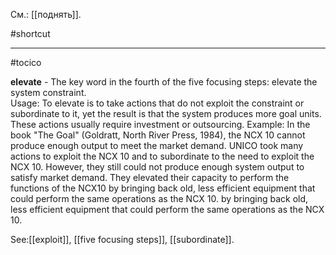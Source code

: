 См.: [[поднять]].

#shortcut




<hr/>

#tocico

<b>elevate</b> - The key word in the fourth of the five focusing steps: elevate the system constraint.  
Usage:  To elevate is to take actions that do not exploit the constraint or subordinate to it, yet the result is that the system produces more goal units. These actions usually require investment or outsourcing. Example: In the book "The Goal" (Goldratt, North River Press, 1984), the NCX 10 cannot produce enough output to meet the market demand. UNICO took many actions to exploit the NCX 10 and to subordinate to the need to exploit the NCX 10. However, they still could not produce enough system output to satisfy market demand. They elevated their capacity to perform the functions of the NCX10 by bringing back old, less efficient equipment that could perform the same operations as the NCX 10. by bringing back old, less efficient equipment that could perform the same operations as the NCX 10. 



See:[[exploit]], [[five focusing steps]], [[subordinate]].
